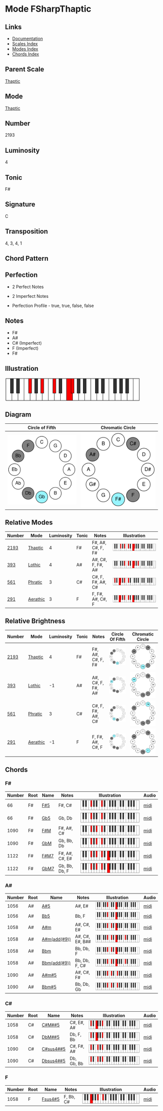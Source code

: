 # Mode FSharpThaptic

## Links

- [Documentation](README.md)
- [Scales Index](Scales.md)
- [Modes Index](Modes.md)
- [Chords Index](Chords.md)

## Parent Scale

[Thaptic](ScaleThaptic.md)

## Mode

[Thaptic](ModeThaptic.md)

## Number

2193

## Luminosity

4

## Tonic

F#

## Signature

C

## Transposition

4, 3, 4, 1

## Chord Pattern



## Perfection

 - 2 Perfect Notes

 - 2 Imperfect Notes

 - Perfection Profile - true, true, false, false

## Notes

- F#
- A#
- C# (Imperfect)
- F (Imperfect)
- F#

## Illustration

![FSharpThaptic](ModeFSharpThaptic.png)

## Diagram

| Circle of Fifth | Chromatic Circle |
|-----------------|------------------|
| ![FSharpThaptic](CircleOfFifthModeFSharpThaptic.svg) | ![FSharpThaptic](ChromaticCircleModeFSharpThaptic.svg) |
## Relative Modes

| Number | Mode | Luminosity | Tonic | Notes | Illustration |
|--------|------|------------|-------|-------|--------------|
| [2193](https://ianring.com/musictheory/scales/2193) | [Thaptic](ModeThaptic.md) | 4 | F# | F#, A#, C#, F, F# | ![FSharpThaptic](ModeFSharpThaptic.png) |
| [393](https://ianring.com/musictheory/scales/393) | [Lothic](ModeLothic.md) | 4 | A# | A#, C#, F, F#, A# | ![ASharpLothic](ModeASharpLothic.png) |
| [561](https://ianring.com/musictheory/scales/561) | [Phratic](ModePhratic.md) | 3 | C# | C#, F, F#, A#, C# | ![CSharpPhratic](ModeCSharpPhratic.png) |
| [291](https://ianring.com/musictheory/scales/291) | [Aerathic](ModeAerathic.md) | 3 | F | F, F#, A#, C#, F | ![FNaturalAerathic](ModeFNaturalAerathic.png) |
## Relative Brightness

| Number | Mode | Luminosity | Tonic | Notes | Circle Of Fifth | Chromatic Circle |
|--------|------|------------|-------|-------|-----------------|------------------|
| [2193](https://ianring.com/musictheory/scales/2193) | [Thaptic](ModeThaptic.md) | 4 | F# | F#, A#, C#, F, F# | ![FSharpThaptic](CircleOfFifthModeFSharpThaptic.svg) | ![FSharpThaptic](ChromaticCircleModeFSharpThaptic.svg) |
| [393](https://ianring.com/musictheory/scales/393) | [Lothic](ModeLothic.md) | -1 | A# | A#, C#, F, F#, A# | ![ASharpLothic](CircleOfFifthModeASharpLothic.svg) | ![ASharpLothic](ChromaticCircleModeASharpLothic.svg) |
| [561](https://ianring.com/musictheory/scales/561) | [Phratic](ModePhratic.md) | 3 | C# | C#, F, F#, A#, C# | ![CSharpPhratic](CircleOfFifthModeCSharpPhratic.svg) | ![CSharpPhratic](ChromaticCircleModeCSharpPhratic.svg) |
| [291](https://ianring.com/musictheory/scales/291) | [Aerathic](ModeAerathic.md) | -1 | F | F, F#, A#, C#, F | ![FNaturalAerathic](CircleOfFifthModeFNaturalAerathic.svg) | ![FNaturalAerathic](ChromaticCircleModeFNaturalAerathic.svg) |

## Chords

### F#

| Number | Root | Name | Notes | Illustration | Audio |
|--------|------|------|-------|--------------|-------|
| 66 | F# | [F#5](ChordFSharpPowerChord.md) | F#, C# | ![F#5](ChordFSharpPowerChordRootPosition.png) | [midi](ChordFSharpPowerChordRootPosition.mid) |
| 66 | F# | [Gb5](ChordGFlatPowerChord.md) | Gb, Db | ![Gb5](ChordGFlatPowerChordRootPosition.png) | [midi](ChordGFlatPowerChordRootPosition.mid) |
| 1090 | F# | [F#M](ChordFSharpMajor.md) | F#, A#, C# | ![F#M](ChordFSharpMajorRootPosition.png) | [midi](ChordFSharpMajorRootPosition.mid) |
| 1090 | F# | [GbM](ChordGFlatMajor.md) | Gb, Bb, Db | ![GbM](ChordGFlatMajorRootPosition.png) | [midi](ChordGFlatMajorRootPosition.mid) |
| 1122 | F# | [F#M7](ChordFSharpMajorSeventh.md) | F#, A#, C#, E# | ![F#M7](ChordFSharpMajorSeventhRootPosition.png) | [midi](ChordFSharpMajorSeventhRootPosition.mid) |
| 1122 | F# | [GbM7](ChordGFlatMajorSeventh.md) | Gb, Bb, Db, F | ![GbM7](ChordGFlatMajorSeventhRootPosition.png) | [midi](ChordGFlatMajorSeventhRootPosition.mid) |

### A#

| Number | Root | Name | Notes | Illustration | Audio |
|--------|------|------|-------|--------------|-------|
| 1056 | A# | [A#5](ChordASharpPowerChord.md) | A#, E# | ![A#5](ChordASharpPowerChordRootPosition.png) | [midi](ChordASharpPowerChordRootPosition.mid) |
| 1056 | A# | [Bb5](ChordBFlatPowerChord.md) | Bb, F | ![Bb5](ChordBFlatPowerChordRootPosition.png) | [midi](ChordBFlatPowerChordRootPosition.mid) |
| 1058 | A# | [A#m](ChordASharpMinor.md) | A#, C#, E# | ![A#m](ChordASharpMinorRootPosition.png) | [midi](ChordASharpMinorRootPosition.mid) |
| 1058 | A# | [A#m(add(#9))](ChordASharpMinorAddSharpNinth.md) | A#, C#, E#, B## | ![A#m(add(#9))](ChordASharpMinorAddSharpNinthRootPosition.png) | [midi](ChordASharpMinorAddSharpNinthRootPosition.mid) |
| 1058 | A# | [Bbm](ChordBFlatMinor.md) | Bb, Db, F | ![Bbm](ChordBFlatMinorRootPosition.png) | [midi](ChordBFlatMinorRootPosition.mid) |
| 1058 | A# | [Bbm(add(#9))](ChordBFlatMinorAddSharpNinth.md) | Bb, Db, F, C# | ![Bbm(add(#9))](ChordBFlatMinorAddSharpNinthRootPosition.png) | [midi](ChordBFlatMinorAddSharpNinthRootPosition.mid) |
| 1090 | A# | [A#m#5](ChordASharpMinorSharpFifth.md) | A#, C#, F# | ![A#m#5](ChordASharpMinorSharpFifthRootPosition.png) | [midi](ChordASharpMinorSharpFifthRootPosition.mid) |
| 1090 | A# | [Bbm#5](ChordBFlatMinorSharpFifth.md) | Bb, Db, Gb | ![Bbm#5](ChordBFlatMinorSharpFifthRootPosition.png) | [midi](ChordBFlatMinorSharpFifthRootPosition.mid) |

### C#

| Number | Root | Name | Notes | Illustration | Audio |
|--------|------|------|-------|--------------|-------|
| 1058 | C# | [C#M##5](ChordCSharpMajorDoubleSharpFifth.md) | C#, E#, A# | ![C#M##5](ChordCSharpMajorDoubleSharpFifthRootPosition.png) | [midi](ChordCSharpMajorDoubleSharpFifthRootPosition.mid) |
| 1058 | C# | [DbM##5](ChordDFlatMajorDoubleSharpFifth.md) | Db, F, Bb | ![DbM##5](ChordDFlatMajorDoubleSharpFifthRootPosition.png) | [midi](ChordDFlatMajorDoubleSharpFifthRootPosition.mid) |
| 1090 | C# | [C#sus4##5](ChordCSharpSuspendedFourthDoubleSharpFifth.md) | C#, F#, A# | ![C#sus4##5](ChordCSharpSuspendedFourthDoubleSharpFifthRootPosition.png) | [midi](ChordCSharpSuspendedFourthDoubleSharpFifthRootPosition.mid) |
| 1090 | C# | [Dbsus4##5](ChordDFlatSuspendedFourthDoubleSharpFifth.md) | Db, Gb, Bb | ![Dbsus4##5](ChordDFlatSuspendedFourthDoubleSharpFifthRootPosition.png) | [midi](ChordDFlatSuspendedFourthDoubleSharpFifthRootPosition.mid) |

### F

| Number | Root | Name | Notes | Illustration | Audio |
|--------|------|------|-------|--------------|-------|
| 1058 | F | [Fsus4#5](ChordFNaturalSuspendedFourthSharpFifth.md) | F, Bb, C# | ![Fsus4#5](ChordFNaturalSuspendedFourthSharpFifthRootPosition.png) | [midi](ChordFNaturalSuspendedFourthSharpFifthRootPosition.mid) |


